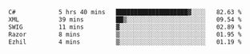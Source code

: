 <!--START_SECTION:waka-->

```txt
C#            5 hrs 40 mins   ████████████████████▓░░░░   82.63 %
XML           39 mins         ██▒░░░░░░░░░░░░░░░░░░░░░░   09.54 %
SWIG          11 mins         ▓░░░░░░░░░░░░░░░░░░░░░░░░   02.89 %
Razor         8 mins          ▒░░░░░░░░░░░░░░░░░░░░░░░░   01.95 %
Ezhil         4 mins          ▒░░░░░░░░░░░░░░░░░░░░░░░░   01.19 %
```

<!--END_SECTION:waka-->
